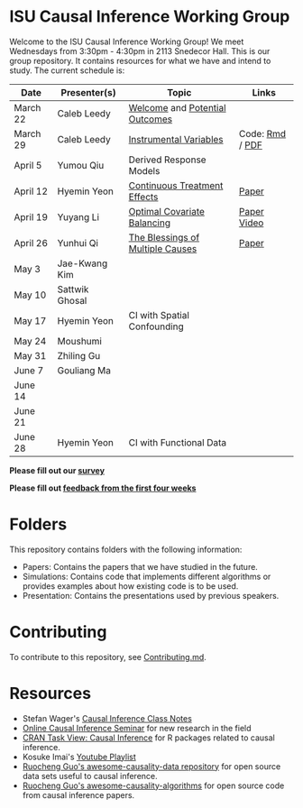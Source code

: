 
# ISU Causal Inference Working Group

Welcome to the ISU Causal Inference Working Group! We meet Wednesdays from
3:30pm - 4:30pm in 2113 Snedecor Hall. This is our group repository. It
contains resources for what we have and intend to study. The current schedule
is:

| Date     | Presenter(s)   | Topic                                                                                                | Links                                                                                                     |
| -----    | ----------     | ------                                                                                               | ----                                                                                                      |
| March 22 | Caleb Leedy    | [Welcome](Presentations/welcome_032223.pdf) and [Potential Outcomes](Presentations/intro_032223.pdf) |                                                                                                           |
| March 29 | Caleb Leedy    | [Instrumental Variables](Presentations/iv.pdf)                                                       | Code: [Rmd](Simulations/est_ate_iv.Rmd) / [PDF](Simulations/est_ate_iv.pdf)                               |
| April 5  | Yumou Qiu      | Derived Response Models                                                                              |                                                                                                           |
| April 12 | Hyemin Yeon    | [Continuous Treatment Effects](Presentations/CIWG_20230412_HyeminYeon_ContTrt.pdf)                   | [Paper](https://tinyurl.com/mdxy5nu9)                                                                     |
| April 19 | Yuyang Li      | [Optimal Covariate Balancing](Presentations/Optimal_Covariate_Balancing_0419.pdf)                    | [Paper](https://tinyurl.com/3dtxcw6y) [Video](https://iastate.box.com/s/3gzqp844hxwwteogwnub1tfuv6dx7jb6) |
| April 26 | Yunhui Qi      | [The Blessings of Multiple Causes](Presentations/Blessing_Challenges_MultiCause_0426.pdf)            | [Paper](https://tinyurl.com/4szac96n)                                                                     |
| May 3    | Jae-Kwang Kim  |                                                                                                      |                                                                                                           |
| May 10   | Sattwik Ghosal |                                                                                                      |                                                                                                           |
| May 17   | Hyemin Yeon    | CI with Spatial Confounding                                                                          |                                                                                                           |
| May 24   | Moushumi       |                                                                                                      |                                                                                                           |
| May 31   | Zhiling Gu     |                                                                                                      |                                                                                                           |
| June 7   | Gouliang Ma    |                                                                                                      |                                                                                                           |
| June 14  |                |                                                                                                      |                                                                                                           |
| June 21  |                |                                                                                                      |                                                                                                           |
| June 28  | Hyemin Yeon    | CI with Functional Data                                                                              |                                                                                                           |


**Please fill out our [survey](https://forms.gle/Bc3gPvWuRnTWU2gy5)**

**Please fill out [feedback from the first four weeks](https://forms.gle/VKYz4b6n3YHbk7i76)**

# Folders

This repository contains folders with the following information:

* Papers: Contains the papers that we have studied in the future.
* Simulations: Contains code that implements different algorithms or provides
  examples about how existing code is to be used.
* Presentation: Contains the presentations used by previous speakers.

# Contributing

To contribute to this repository, see [Contributing.md](Contributing.md).

# Resources

* Stefan Wager's [Causal Inference Class
  Notes](https://web.stanford.edu/~swager/stats361.pdf)
* [Online Causal Inference Seminar](https://sites.google.com/view/ocis/home)
  for new research in the field
* [CRAN Task View: Causal
  Inference](https://cran.r-project.org/web/views/CausalInference.html) for R
  packages related to causal inference.
* Kosuke Imai's [Youtube Playlist](https://www.youtube.com/@imaikosuke)
* [Ruocheng Guo's awesome-causality-data
  repository](https://github.com/rguo12/awesome-causality-data) for open source
  data sets useful to causal inference.
* [Ruocheng Guo's
  awesome-causality-algorithms](https://github.com/rguo12/awesome-causality-algorithms)
  for open source code from causal inference papers.
